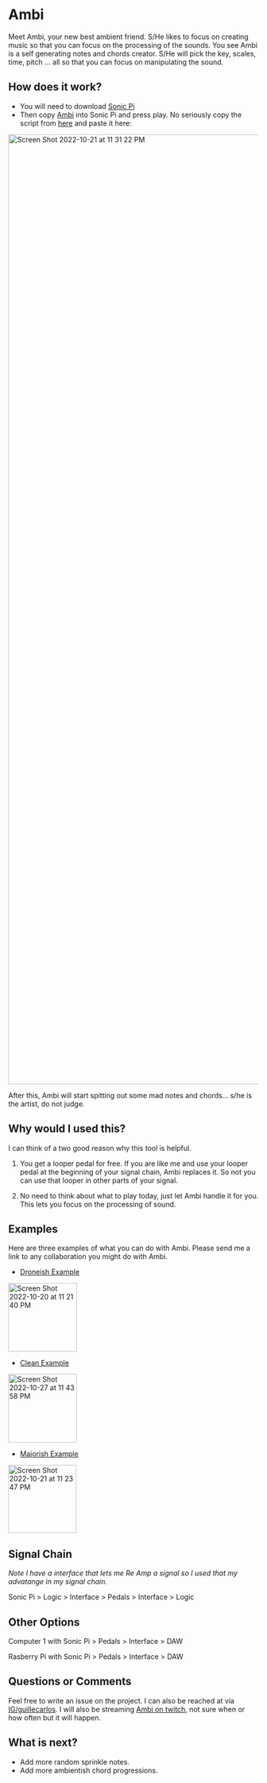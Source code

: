 # Ambi

Meet Ambi, your new best ambient friend. S/He likes to focus on creating music so that you can focus on the processing of the sounds. You see Ambi is a self generating notes and chords creator. S/He will pick the key, scales, time, pitch ... all so that you can focus on manipulating the sound.

## How does it work?

- You will need to download [Sonic Pi](https://sonic-pi.net/)
- Then copy [Ambi](https://github.com/guillec/ambi/blob/main/ambi.rb) into Sonic Pi and press play. No seriously copy the script from [here](https://github.com/guillec/ambi/blob/main/ambi.rb) and paste it here:

<img width="1911" alt="Screen Shot 2022-10-21 at 11 31 22 PM" src="https://user-images.githubusercontent.com/81830/197317253-60864758-0f66-4ddf-8d19-a33ccb498950.png">

After this, Ambi will start spitting out some mad notes and chords... s/he is the artist, do not judge.

## Why would I used this?

I can think of a two good reason why this tool is helpful.

1. You get a looper pedal for free. If you are like me and use your looper pedal at the beginning of your signal chain, Ambi replaces it. So not you can use that looper in other parts of your signal.

2. No need to think about what to play today, just let Ambi handle it for you. This lets you focus on the processing of sound.

## Examples

Here are three examples of what you can do with Ambi. Please send me a link to any collaboration you might do with Ambi.

- [Droneish Example](https://youtu.be/jzv7XYw2jtY)
<img width="138" alt="Screen Shot 2022-10-20 at 11 21 40 PM" src="https://user-images.githubusercontent.com/81830/197104042-89609730-bee7-4f20-a014-7782aa17de70.png">

- [Clean Example](https://www.twitch.tv/videos/1634666607)
<img width="138" alt="Screen Shot 2022-10-27 at 11 43 58 PM" src="https://user-images.githubusercontent.com/81830/198497606-95712a91-ed06-4f73-8cdd-26b722703a30.png">

- [Majorish Example](https://youtu.be/HhAjrFv26lw)
<img width="137" alt="Screen Shot 2022-10-21 at 11 23 47 PM" src="https://user-images.githubusercontent.com/81830/197316987-32151494-fd3e-4372-8e8f-290165137482.png">

## Signal Chain

_Note I have a interface that lets me Re Amp a signal so I used that my advatange in my signal chain._

Sonic Pi > Logic > Interface > Pedals > Interface > Logic

## Other Options

Computer 1 with Sonic Pi > Pedals > Interface > DAW

Rasberry Pi with Sonic Pi > Pedals > Interface > DAW

## Questions or Comments

Feel free to write an issue on the project. I can also be reached at via [IG/guillecarlos](https://www.instagram.com/guillecarlos/). I will also be streaming [Ambi on twitch](https://www.twitch.tv/guille_carlos), not sure when or how often but it will happen. 

## What is next?

- Add more random sprinkle notes. 
- Add more ambientish chord progressions.



